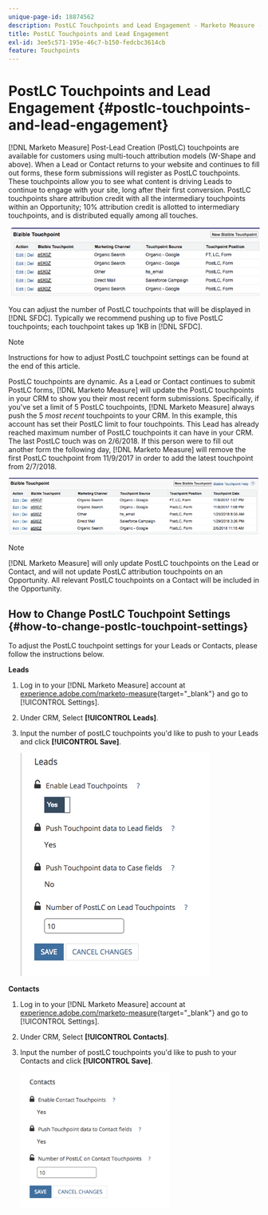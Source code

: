 ```yaml
---
unique-page-id: 18874562
description: PostLC Touchpoints and Lead Engagement - Marketo Measure - Product Documentation
title: PostLC Touchpoints and Lead Engagement
exl-id: 3ee5c571-195e-46c7-b150-fedcbc3614cb
feature: Touchpoints
---
```

# PostLC Touchpoints and Lead Engagement {#postlc-touchpoints-and-lead-engagement}

[!DNL Marketo Measure] Post-Lead Creation (PostLC) touchpoints are available for customers using multi-touch attribution models (W-Shape and above). When a Lead or Contact returns to your website and continues to fill out forms, these form submissions will register as PostLC touchpoints. These touchpoints allow you to see what content is driving Leads to continue to engage with your site, long after their first conversion. PostLC touchpoints share attribution credit with all the intermediary touchpoints within an Opportunity; 10% attribution credit is allotted to intermediary touchpoints, and is distributed equally among all touches.

![](assets/1.png)

You can adjust the number of PostLC touchpoints that will be displayed in [!DNL SFDC]. Typically we recommend pushing up to five PostLC touchpoints; each touchpoint takes up 1KB in [!DNL SFDC].

>[!NOTE]
>
>Instructions for how to adjust PostLC touchpoint settings can be found at the end of this article.

PostLC touchpoints are dynamic. As a Lead or Contact continues to submit PostLC forms, [!DNL Marketo Measure] will update the PostLC touchpoints in your CRM to show you their most recent form submissions. Specifically, if you've set a limit of 5 PostLC touchpoints, [!DNL Marketo Measure] always push the 5 _most recent_ touchpoints to your CRM.  In this example, this account has set their PostLC limit to four touchpoints. This Lead has already reached maximum number of PostLC touchpoints it can have in your CRM. The last PostLC touch was on 2/6/2018. If this person were to fill out another form the following day, [!DNL Marketo Measure] will remove the first PostLC touchpoint from 11/9/2017 in order to add the latest touchpoint from 2/7/2018.

![](assets/2.png)

>[!NOTE]
>
>[!DNL Marketo Measure] will only update PostLC touchpoints on the Lead or Contact, and will not update PostLC attribution touchpoints on an Opportunity. All relevant PostLC touchpoints on a Contact will be included in the Opportunity.

## How to Change PostLC Touchpoint Settings {#how-to-change-postlc-touchpoint-settings}

To adjust the PostLC touchpoint settings for your Leads or Contacts, please follow the instructions below.

**Leads**

1. Log in to your [!DNL Marketo Measure] account at [experience.adobe.com/marketo-measure](https://experience.adobe.com/marketo-measure){target="_blank"} and go to [!UICONTROL Settings].

1. Under CRM, Select **[!UICONTROL Leads]**.

1. Input the number of postLC touchpoints you'd like to push to your Leads and click **[!UICONTROL Save]**.

   ![](assets/3.png)

**Contacts**

1. Log in to your [!DNL Marketo Measure] account at [experience.adobe.com/marketo-measure](https://experience.adobe.com/marketo-measure){target="_blank"} and go to [!UICONTROL Settings].

1. Under CRM, Select **[!UICONTROL Contacts]**.

1. Input the number of postLC touchpoints you'd like to push to your Contacts and click **[!UICONTROL Save]**.

   ![](assets/4.png)

